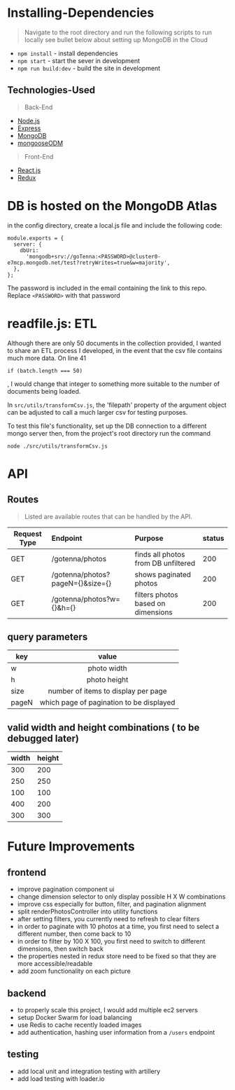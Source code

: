 # Installing-Dependencies

> Navigate to the root directory and run the following scripts to run locally
> see bullet below about setting up MongoDB in the Cloud

- `npm install` - install dependencies
- `npm start` - start the sever in development
- `npm run build:dev` - build the site in development

## Technologies-Used

> Back-End

- [Node.js](https://nodejs.org/en/)
- [Express](https://expressjs.com)
- [MongoDB](https://www.mongodb.com/)
- [mongooseODM](https://mongoosejs.com/)

> Front-End

- [React.js](http://reactjs.org)
- [Redux](https://redux.js.org/)

# DB is hosted on the MongoDB Atlas

in the config directory, create a local.js file and include the following code:

```
module.exports = {
  server: {
    dbUri:
      'mongodb+srv://goTenna:<PASSWORD>@cluster0-e7mcp.mongodb.net/test?retryWrites=true&w=majority',
  },
};
```

The password is included in the email containing the link to this repo. Replace `<PASSWORD>` with that password

# readfile.js: ETL

Although there are only 50 documents in the collection provided, I wanted to share an ETL process I developed, in the event that the csv file contains much more data. On line 41

```
if (batch.length === 50)
```

, I would change that integer to something more suitable to the number of documents being loaded.

In `src/utils/transformCsv.js`, the 'filepath' property of the argument object can be adjusted to call a much larger csv for testing purposes.

To test this file's functionality, set up the DB connection to a different mongo server then, from the project's root directory run the command

```
node ./src/utils/transformCsv.js
```

# API

## Routes

> Listed are available routes that can be handled by the API.

| Request Type | Endpoint                         | Purpose                             | status |
| ------------ | :------------------------------- | :---------------------------------- | :----- |
| GET          | /gotenna/photos                  | finds all photos from DB unfiltered | 200    |
| GET          | /gotenna/photos?pageN={}&size={} | shows paginated photos              | 200    |
| GET          | /gotenna/photos?w={}&h={}        | filters photos based on dimensions  | 200    |

## query parameters

| key   |                  value                   |
| ----- | :--------------------------------------: |
| w     |               photo width                |
| h     |               photo height               |
| size  |   number of items to display per page    |
| pageN | which page of pagination to be displayed |

## valid width and height combinations ( to be debugged later)

| width | height |
| ----- | ------ |
| 300   | 200    |
| 250   | 250    |
| 100   | 100    |
| 400   | 200    |
| 300   | 300    |

# Future Improvements

## frontend

- improve pagination component ui
- change dimension selector to only display possible H X W combinations
- improve css especially for button, filter, and pagination alignment
- split renderPhotosController into utility functions
- after setting filters, you currently need to refresh to clear filters
- in order to paginate with 10 photos at a time, you first need to select a different number, then come back to 10
- in order to filter by 100 X 100, you first need to switch to different dimensions, then switch back
- the properties nested in redux store need to be fixed so that they are more accessible/readable
- add zoom functionality on each picture

## backend

- to properly scale this project, I would add multiple ec2 servers
- setup Docker Swarm for load balancing
- use Redis to cache recently loaded images
- add authentication, hashing user information from a `/users` endpoint

## testing

- add local unit and integration testing with artillery
- add load testing with loader.io
